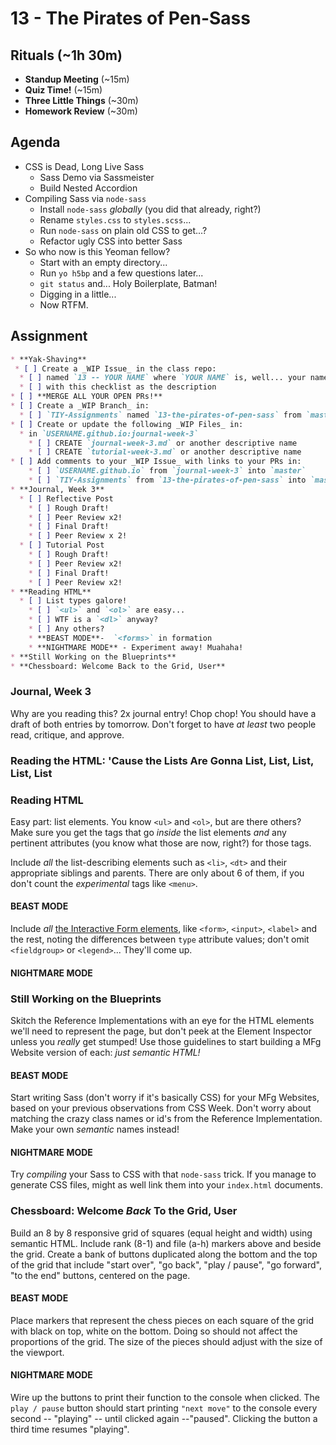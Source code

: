 # 13 - The Pirates of Pen-Sass

## Rituals (~1h 30m)

* **Standup Meeting** (~15m)
* **Quiz Time!** (~15m)
* **Three Little Things** (~30m)
* **Homework Review** (~30m)

## Agenda

* CSS is Dead, Long Live Sass
  * Sass Demo via Sassmeister
  * Build Nested Accordion
* Compiling Sass via `node-sass`
  * Install `node-sass` _globally_ (you did that already, right?)
  * Rename `styles.css` to `styles.scss`...
  * Run `node-sass` on plain old CSS to get...?
  * Refactor ugly CSS into better Sass
* So who now is this Yeoman fellow?
  * Start with an empty directory...
  * Run `yo h5bp` and a few questions later...
  * `git status` and... Holy Boilerplate, Batman!
  * Digging in a little...
  * Now RTFM.

## Assignment

```markdown
* **Yak-Shaving**
 * [ ] Create a _WIP Issue_ in the class repo:
  * [ ] named `13 -- YOUR NAME` where `YOUR NAME` is, well... your name.
  * [ ] with this checklist as the description
* [ ] **MERGE ALL YOUR OPEN PRs!**
* [ ] Create a _WIP Branch_ in:
  * [ ] `TIY-Assignments` named `13-the-pirates-of-pen-sass` from `master`
* [ ] Create or update the following _WIP Files_ in:
  * in `USERNAME.github.io:journal-week-3`
    * [ ] CREATE `journal-week-3.md` or another descriptive name
    * [ ] CREATE `tutorial-week-3.md` or another descriptive name
* [ ] Add comments to your _WIP Issue_ with links to your PRs in:
    * [ ] `USERNAME.github.io` from `journal-week-3` into `master`
    * [ ] `TIY-Assignments` from `13-the-pirates-of-pen-sass` into `master`
* **Journal, Week 3**
  * [ ] Reflective Post
    * [ ] Rough Draft!
    * [ ] Peer Review x2!
    * [ ] Final Draft!
    * [ ] Peer Review x 2!
  * [ ] Tutorial Post
    * [ ] Rough Draft!
    * [ ] Peer Review x2!
    * [ ] Final Draft!
    * [ ] Peer Review x2!
* **Reading HTML**
  * [ ] List types galore!
    * [ ] `<ul>` and `<ol>` are easy...
    * [ ] WTF is a `<dl>` anyway?
    * [ ] Any others?
    * **BEAST MODE**-  `<forms>` in formation
    * **NIGHTMARE MODE** - Experiment away! Muahaha!
* **Still Working on the Blueprints**
* **Chessboard: Welcome Back to the Grid, User**
```

### Journal, Week 3

Why are you reading this? 2x journal entry! Chop chop! You should have a draft of both entries by tomorrow. Don't forget to have _at least_ two people read, critique, and approve.

### Reading the HTML: 'Cause the Lists Are Gonna List, List, List, List, List

### Reading HTML

Easy part: list elements. You know `<ul>` and `<ol>`, but are there others? Make sure you get the tags that go _inside_ the list elements _and_ any pertinent attributes (you know what those are now, right?) for those tags. 

Include _all_ the list-describing elements such as `<li>`, `<dt>` and their appropriate siblings and parents. There are only about 6 of them, if you don't count the _experimental_ tags like `<menu>`.

#### BEAST MODE

Include _all_ [the Interactive Form elements](https://developer.mozilla.org/en-US/docs/Web/HTML/Element#Forms), like `<form>`, `<input>`, `<label>` and the rest, noting the differences between `type` attribute values; don't omit `<fieldgroup>` or `<legend>`... They'll come up.

#### NIGHTMARE MODE


### Still Working on the Blueprints

Skitch the Reference Implementations with an eye for the HTML elements we'll need to represent the page, but don't peek at the Element Inspector unless you _really_ get stumped! Use those guidelines to start building a MFg Website version of each: _just semantic HTML!_

#### BEAST MODE 

Start writing Sass (don't worry if it's basically CSS) for your MFg Websites, based on your previous observations from CSS Week. Don't worry about matching the crazy class names or id's from the Reference Implementation. Make your own _semantic_ names instead!

#### NIGHTMARE MODE
Try _compiling_ your Sass to CSS with that `node-sass` trick. If you manage to generate CSS files, might as well link them into your `index.html` documents.

### Chessboard: Welcome _Back_ To the Grid, User

Build an 8 by 8 responsive grid of squares (equal height and width) using semantic HTML. Include rank (8-1) and file (a-h) markers above and beside the grid. Create a bank of buttons duplicated along the bottom and the top of the grid that include "start over", "go back", "play / pause", "go forward", "to the end" buttons, centered on the page.

#### BEAST MODE 

Place markers that represent the chess pieces on each square of the grid with black on top, white on the bottom. Doing so should not affect the proportions of the grid. The size of the pieces should adjust with the size of the viewport.

#### NIGHTMARE MODE 

Wire up the buttons to print their function to the console when clicked. The `play / pause` button should start printing `"next move"` to the console every second -- "playing" -- until clicked again --"paused". Clicking the button a third time resumes "playing".

